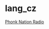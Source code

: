 # lang_cz

[Phonk Nation Radio](https://radio.plainrock127.xyz/phonk/stream?n=fbed6e30d87638a1597b)

